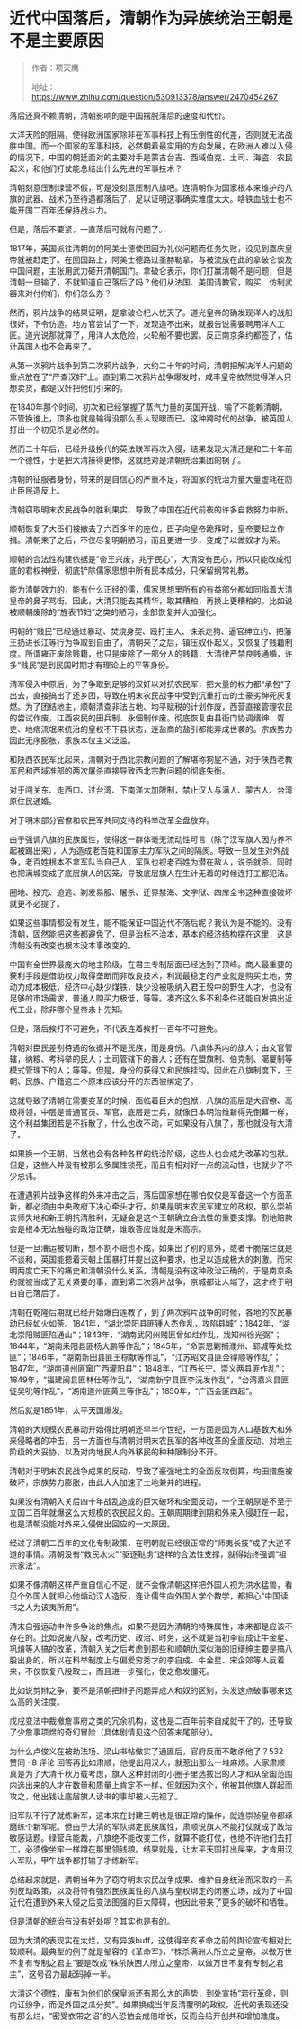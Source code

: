 # 近代中国落后，清朝作为异族统治王朝是不是主要原因

> 作者：项天鹰
>
> 地址：<https://www.zhihu.com/question/530913378/answer/2470454267>

落后还真不赖清朝，清朝影响的是中国摆脱落后的速度和代价。

大洋天险的阻隔，使得欧洲国家除非在军事科技上有压倒性的代差，否则就无法战胜中国。而一个国家的军事科技，必然朝着最实用的方向发展，在欧洲人难以入侵的情况下，中国的朝廷面对的主要对手是蒙古台吉、西域伯克、土司、海盗、农民起义，和他们打仗能总结出什么先进的军事技术？

清朝刻意压制绿营不假，可是没刻意压制八旗吧。连清朝作为国家根本来维护的八旗的武器、战术乃至待遇都落后了，足以证明这事确实难度太大。啥铁血战士也不能开国二百年还保持战斗力。

但是，落后不要紧，一直落后可就有问题了。

1817年，英国派往清朝的的阿美士德使团因为礼仪问题而任务失败，没见到嘉庆皇帝就被赶走了。在回国路上，阿美士德路过圣赫勒拿，与被流放在此的拿破仑谈及中国问题，主张用武力砸开清朝国门。拿破仑表示，你们打赢清朝不是问题，但是清朝一旦输了，不就知道自己落后了吗？他们从法国、美国请教官，购买、仿制武器来对付你们，你们怎么办？

然而，鸦片战争的结果证明，是拿破仑杞人忧天了。道光皇帝的确发现洋人的战船很好，下令仿造。地方官尝试了一下，发现造不出来，就报告说需要聘用洋人工匠。道光说那就算了，用洋人太危险，火轮船不要也罢。反正南京条约都签了，估计英国人也不会再来了。

从第一次鸦片战争到第二次鸦片战争，大约二十年的时间，清朝把解决洋人问题的重点放在了“严查汉奸”上。直到第二次鸦片战争爆发时，咸丰皇帝依然觉得洋人只想卖货，都是汉奸把他们引来的。

在1840年那个时间，初次和已经掌握了蒸汽力量的英国开战，输了不能赖清朝，不管换谁上，顶多也就是输得没那么丢人现眼而已。这种跨时代的战争，被英国人打出一个初见杀是必然的。

然而二十年后，已经升级换代的英法联军再次入侵，结果发现大清还是和二十年前一个德性，于是把大清揍得更惨，这就绝对是清朝统治集团的锅了。

清朝的征服者身份，带来的是自信心的严重不足，将国家的统治力量大量虚耗在防止臣民造反上。

清朝窃取明末农民战争的胜利果实，导致了中国在近代前夜的许多自救努力中断。

顺朝恢复了大臣们被撤去了六百多年的座位，臣子向皇帝跪拜时，皇帝要起立作揖。清朝来了之后，不仅尽复明朝陋习，而且更进一步，变成了以做奴才为荣。

顺朝的合法性构建依据是“帝王兴废，兆于民心”，大清没有民心，所以只能改成彻底的君权神授，彻底铲除儒家思想中所有民本成分，只保留纲常礼教。

能为清朝效力的，能有什么正经的儒，儒家思想里所有的有益部分都如同指着大清皇帝的鼻子骂街。因此，大清只能去其精华，取其糟粕，再换上更糟粕的。比如说被顺朝废除的“旌表节妇”之类的陋习，全部恢复并大加强化。

明朝的“贱民”已经通过暴动、焚烧身契、殴打主人、诛杀走狗、逼官绅立约、把藩王扔进长江等行为争取到自由了，清朝来了之后，镇压奴仆起义，又恢复了贱籍制度。所谓雍正废除贱籍，也只是废除了一部分人的贱籍，大清律严禁良贱通婚，许多“贱民”是到民国时期才有理论上的平等身份。

清军侵入中原后，为了争取到足够的汉奸以对抗农民军，把大量的权力都“承包”了出去，直接搞出了还乡团，导致在明末农民战争中受到沉重打击的土豪劣绅死灰复燃。为了团结地主，顺朝清查非法占地、均平赋税的计划作废，西营直接管理农民的尝试作废，江西农民的田兵制、永佃制作废。彻底恢复由县衙门协调缙绅、胥吏、地痞流氓来统治的皇权不下县状态，连盐商的盐引都能弄成世袭的。宗族势力因此无序膨胀，家族本位主义泛滥。

和陕西农民军比起来，清朝对于西北宗教问题的了解堪称狗屁不通，对于陕西老教军民和西域准部的两次屠杀直接导致西北宗教问题的彻底失衡。

对于闯关东、走西口、过台湾、下南洋大加限制，禁止汉人与满人、蒙古人、台湾原住民通婚。

对于明末部分官僚和农民军共同支持的科举改革全盘放弃。

由于强调八旗的民族属性，使得这一群体毫无流动性可言（除了汉军旗人因为养不起被踢出来），人为造成老百姓和国家主力军队之间的隔阂。导致一旦发生对外战争，老百姓根本不拿军队当自己人，军队也视老百姓为潜在敌人，说杀就杀。同时也把满城变成了底层旗人的囚笼，导致底层旗人在生计无着的时候连打工都犯法。

圈地、投充、追逃、剃发易服、屠杀、迁界禁海、文字狱、四库全书这种直接破坏就更不必提了。

如果这些事情都没有发生，能不能保证中国近代不落后呢？我认为是不能的。没有清朝，固然能把这些都避免了，但是治标不治本，基本的经济结构摆在这里，这是清朝没有改变也根本没本事改变的。

中国有全世界最庞大的地主阶级，在君主专制层面已经达到了顶峰。商人最重要的获利手段是借助权力取得垄断而非改良技术，利润最稳定的产业就是购买土地，劳动力成本极低，经济中心缺少煤铁，缺少没被吸纳入君王彀中的野生人才，也没有足够的市场需求，普通人购买力极低，等等。凑齐这么多不利条件还能自发搞出近代工业，除非哪个皇帝未卜先知。

但是，落后挨打不可避免，不代表连着挨打一百年不可避免。

清朝对臣民差别待遇的依据并不是民族，而是身份。八旗体系内的旗人；由文官管辖，纳粮、考科举的民人；土司管辖下的番人；还有在盟旗制、伯克制、噶厦制等模式管理下的人；等等。但是，身份的获得又和民族挂钩。因此在八旗制度下，王朝、民族、户籍这三个原本应该分开的东西被绑定了。

这就导致了清朝在需要变革的时候，面临着巨大的包袱，八旗的高层是大官僚、高级将领，中层是普通官员、军官，底层是士兵，就像日本明治维新得先倒幕一样，这个利益集团若是不拆散了，什么也改不动，可如果没有八旗了，那也就没有大清了。

如果换一个王朝，当然也会有各种各样的统治阶级，这些人也会成为改革的包袱。但是，这些人并没有被那么多属性锁死，而且有相对好一点的流动性，也就少了不少忌讳。

在遭遇鸦片战争这样的外来冲击之后，落后国家想在哪怕仅仅是军备这一个方面革新，都必须由中央政府下决心牵头才行。如果是明末农民军建立的政权，那么崇祯丧师失地和新王朝抗清胜利，无疑会是这个王朝确立合法性的重要支撑。割地赔款会是根本无法触碰的政治正确，谁敢答应谁就是宋高宗。

但是一旦漕运被切断，想不割不赔也不成，如果出了别的意外，或者干脆摆烂就是不谈和，英国能摁着天朝上国暴打并提出这种要求，也足以造成极大的刺激。而宋明两度亡天下的痛史和清朝没什么关系，清朝是没有这种政治正确的，于是南京条约就被当成了无关紧要的事，直到第二次鸦片战争，京城都让人端了，这才终于明白自己落后了。

清朝在乾隆后期就已经开始爆白莲教了，到了两次鸦片战争的时候，各地的农民暴动已经如火如荼。1841年，“湖北崇阳县匪锺人杰作乱，攻陷县城”；1842年，“湖北崇阳贼匪陷通山”；1843年，“湖南武冈州贼匪曾如炷作乱，戕知州徐光弼”；1844年，“湖南耒阳县匪杨大鹏等作乱”；1845年，“命崇恩剿捕濮州、郓城等处捻匪”；1846年，“湖南新田县匪王棕献等作乱”，“江苏昭文县匪金得顺等作乱”；1847年，“湖南道州匪窜广西灌阳县”；1848年，“江西长宁、崇义两县匪作乱”；1849年，“福建闽县匪林仕等作乱”，“湖南新宁县匪李沅发作乱”，“台湾嘉义县匪徒吴吮等作乱”，“湖南道州匪黄三等作乱”；1850年，“广西会匪四起”。

然后就是1851年，太平天国爆发。

清朝的大规模农民暴动开始得比明朝还早半个世纪，一方面是因为人口基数大和外来侵略者的冲击，另一方面也与清朝对明末农民军的各种改革的全面反动、对地主阶级的大妥协，以及对内地民人向外移民的种种限制分不开。

清朝对于明末农民战争成果的反动，导致了豪强地主的全面反攻倒算，均田措施被破坏，宗族势力膨胀，由此大大加速了土地兼并的进程。

如果没有清朝入关后四十年战乱造成的巨大破坏和全面反动，一个王朝原是不至于立国二百年就爆这么大规模的农民起义的。王朝周期律到期和外来入侵赶在一起，也是清朝没能对外来入侵做出回应的一大原因。

经过了清朝二百年的文化专制政策，在明朝就已经很正常的“师夷长技”成了大逆不道的事情。清朝没有“救民水火”“驱逐鞑虏”这样的合法性支撑，就得始终强调“祖宗家法”。

如果不像清朝这样严重自信心不足，就不会像清朝这样把外国人视为洪水猛兽，看见个外国人就担心他煽动汉人造反，连让儒生向外国人学个数学，都担心“中国读书之人为该夷所用”。

清末自强运动中许多争论的焦点，如果不是因为清朝的特殊属性，本来都是应该不存在的。比如说废八股，改考历史、政治、时务，这不就是当初李自成让牛金星、巩焴等人搞的改革，清朝入关之后考虑到那些和顺朝仇深似海的旧缙绅主要是搞八股出身的，所以在科举制度上与偏爱穷秀才的李自成、牛金星、宋企郊等人反着来，不仅恢复八股取士，而且进一步强化，使之愈发僵死。

比如说剪辫之争，要不是清朝把辫子问题弄成人和奴的区别，头发这点破事哪来这么高的关注度。

戊戌变法中裁撤詹事府之类的冗余机构，这也是二百年前李自成就干了的，还导致了少詹事项煜的奇幻冒险（具体剧情见这个回答末尾部分）。

为什么卢俊义在被劫法场、梁山书帖做实了通匪后，官府反而不敢杀他了？532 赞同 · 8 评论 回答再比如肃顺，他提出用汉人，就惹出那么一堆麻烦。人家肃顺真是为了大清千秋万载考虑，旗人这种封闭的小圈子里选拔出的人才和从全国范围内选出来的人才在数量和质量上肯定不一样，但就因为这个，他被其他旗人群起而攻之，他出钱让底层旗人读书的事却被人无视了。

旧军队不行了就练新军，这本来在封建王朝也是很正常的操作，就连崇祯皇帝都琢磨练个新军呢。但由于大清的军队绑定民族属性，肃顺说旗人不能打仗就成了政治敏感话题。绿营兵能裁，八旗绝不能改变工作，就算不能打仗，也绝不许他们去打工，必须像坐牢一样蹲在那里领钱粮。结果就是，让太平天国打出屎来，才肯用汉人军队，甲午战争都打输了才练新军。

总结起来就是，清朝当年为了窃夺明末农民战争成果、维护自身统治而采取的一系列反动政策，以及将带有强烈民族属性的八旗与皇权绑定的闭塞立场，成为了中国近代在遭到外来入侵之后变法图强的巨大障碍，也因此带来了更多的破坏和牺牲。

但是清朝的统治有没有好处呢？其实也是有的。

因为大清的表现实在太烂，又有异族buff，这使得辛亥革命之前的舆论宣传相对比较顺利。最典型的例子就是邹容的《革命军》，“株杀满洲人所立之皇帝，以做万世不复有专制之君主”要是改成“株杀陕西人所立之皇帝，以做万世不复有专制之君主”，这号召力最起码掉一半。

大清这个德性，康有为他们的保皇派还有那么大的声势，到处宣扬“若行革命，则内讧纷争，而促外国之瓜分矣”。如果换成当年反清覆明的政权，近代的表现还没有那么烂，“密受衣带之诏”的人恐怕会成倍增长，反而会给开创共和增加难度。
